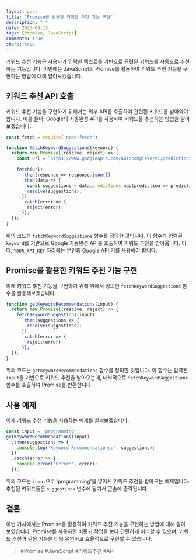 ```yaml
---
layout: post
title: "Promise를 활용한 키워드 추천 기능 구현"
description: " "
date: 2023-09-13
tags: [Promise, JavaScript]
comments: true
share: true
---
```


키워드 추천 기능은 사용자가 입력한 텍스트를 기반으로 관련된 키워드를 자동으로 추천하는 기능입니다. 이번에는 JavaScript의 Promise를 활용하여 키워드 추천 기능을 구현하는 방법에 대해 알아보겠습니다.

## 키워드 추천 API 호출

키워드 추천 기능을 구현하기 위해서는 외부 API를 호출하여 관련된 키워드를 받아와야 합니다. 예를 들어, Google의 자동완성 API를 사용하여 키워드를 추천하는 방법을 알아보겠습니다.

```javascript
const fetch = require('node-fetch');

function fetchKeywordSuggestions(keyword) {
  return new Promise((resolve, reject) => {
    const url = `https://www.googleapis.com/autocomplete/v1/predictions?input=${encodeURIComponent(keyword)}&key=YOUR_API_KEY`;
    
    fetch(url)
      .then(response => response.json())
      .then(data => {
        const suggestions = data.predictions.map(prediction => prediction.description);
        resolve(suggestions);
      })
      .catch(error => {
        reject(error);
      });
  });
}
```

위의 코드는 `fetchKeywordSuggestions` 함수를 정의한 것입니다. 이 함수는 입력된 `keyword`를 기반으로 Google 자동완성 API를 호출하여 키워드 추천을 받아옵니다. 이때, `YOUR_API_KEY` 자리에는 본인의 Google API 키를 사용해야 합니다.

## Promise를 활용한 키워드 추천 기능 구현

이제 키워드 추천 기능을 구현하기 위해 위에서 정의한 `fetchKeywordSuggestions` 함수를 활용해보겠습니다.

```javascript
function getKeywordRecommendations(input) {
  return new Promise((resolve, reject) => {
    fetchKeywordSuggestions(input)
      .then(suggestions => {
        resolve(suggestions);
      })
      .catch(error => {
        reject(error);
      });
  });
}
```

위의 코드는 `getKeywordRecommendations` 함수를 정의한 것입니다. 이 함수는 입력된 `input`을 기반으로 키워드 추천을 받아오는데, 내부적으로 `fetchKeywordSuggestions` 함수를 호출하여 Promise를 반환합니다.

## 사용 예제

이제 키워드 추천 기능을 사용하는 예제를 살펴보겠습니다.

```javascript
const input = 'programming';
getKeywordRecommendations(input)
  .then(suggestions => {
    console.log('Keyword Recommendations:', suggestions);
  })
  .catch(error => {
    console.error('Error:', error);
  });
```

위의 코드는 `input`으로 'programming'을 넣어서 키워드 추천을 받아오는 예제입니다. 추천된 키워드들은 `suggestions` 변수에 담겨서 콘솔에 출력됩니다.

## 결론

이번 기사에서는 Promise를 활용하여 키워드 추천 기능을 구현하는 방법에 대해 알아보았습니다. Promise를 사용하면 비동기 작업을 보다 간편하게 처리할 수 있으며, 키워드 추천과 같은 기능을 더욱 유연하고 효율적으로 구현할 수 있습니다.

> #Promise #JavaScript #키워드추천 #API